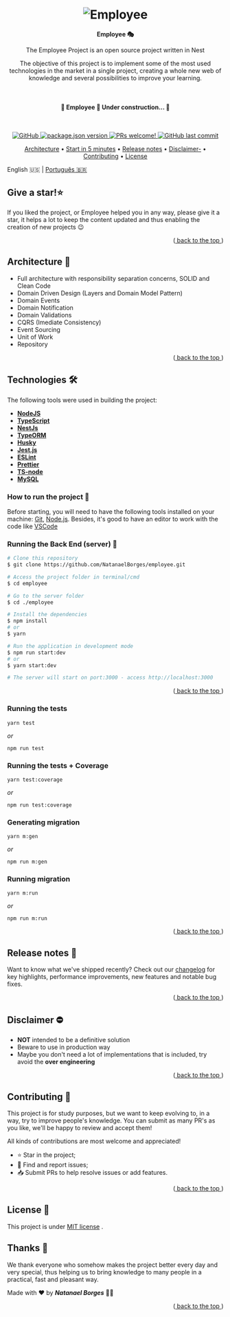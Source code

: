 <div  id="top"></div>
<h1  align="center">
<img  src="https://res.cloudinary.com/duugdpulf/image/upload/v1662414108/undraw_hire_re_gn5j_cpbyyn.svg"  alt="Employee">
</h1>

<p  align="center">
<strong>
Employee 🎭
</strong>
</p>

<p  align="center">
The Employee Project is an open source project written in Nest
</p>

<p  align="center">
The objective of this project is to implement some of the most used technologies in the market in a single project, creating a whole new web of knowledge and several possibilities to improve your learning.
</p>
<br>
<h4  align="center"> 🚧 Employee 🚀 Under construction... 🚧 </h4>

<br>
<p  align="center">
<a  href="https://github.com/NatanaelBorges/employee/blob/main/LICENSE">
<img  alt="GitHub"  src="https://img.shields.io/github/license/NatanaelBorges/employee"  alt="Employee is released under the MIT license.">
</a>
<a  href="https://github.com/NatanaelBorges/employee/blob/main/CHANGELOG.md">
<img  alt="package.json version"  src="https://img.shields.io/github/package-json/v/NatanaelBorges/employee">
</a>
<a  href="https://github.com/NatanaelBorges/employee/blob/main/CONTRIBUTION-pt_BR.md">
<img  src="https://img.shields.io/badge/PRs-welcome-brightgreen.svg"  alt="PRs welcome!" />
</a>
<a  href="https://github.com/NatanaelBorges/employee/commits/main">
<img  alt="GitHub last commit"  src="https://img.shields.io/github/last-commit/NatanaelBorges/employee">
</a>
</p>

<p  align="center">
<a  href="#architecture-">Architecture</a> •
<a  href="#technologies-">Start in 5 minutes</a> •
<a  href="#release-notes-">Release notes</a> •
<a  href="#disclaimer-">Disclaimer-</a> •
<a  href="#contributing-">Contributing</a> •
<a  href="#license-">License</a>
</p>

English 🇺🇸 | [Português 🇧🇷](./README-pt_BR.md)

## Give a star!⭐

If you liked the project, or Employee helped you in any way, please give it a star, it helps a lot to keep the content updated and thus enabling the creation of new projects 😉

<p  align="right">(<a  href="#top"> back to the top </a>)</p>

## Architecture 🕍

- Full architecture with responsibility separation concerns, SOLID and Clean Code
- Domain Driven Design (Layers and Domain Model Pattern)
- Domain Events
- Domain Notification
- Domain Validations
- CQRS (Imediate Consistency)
- Event Sourcing
- Unit of Work
- Repository

<p  align="right">(<a  href="#top"> back to the top </a>)</p>

## Technologies 🛠

The following tools were used in building the project:

- **[NodeJS](https://nodejs.org/en/)**
- **[TypeScript](https://www.typescriptlang.org/)**
- **[NestJs](https://nestjs.com/)**
- **[TypeORM](https://typeorm.io/)**
- **[Husky](https://www.npmjs.com/package/husky)**
- **[Jest.js](https://jestjs.io/)**
- **[ESLint](https://eslint.org/)**
- **[Prettier](https://prettier.io/)**
- **[TS-node](https://typestrong.org/ts-node/)**
- **[MySQL](https://www.mysql.com/)**

### How to run the project 🚀

Before starting, you will need to have the following tools installed on your machine: [Git](https://git-scm.com/), [Node.js](https://nodejs.org/). Besides, it's good to have an editor to work with the code like [VSCode](https://code.visualstudio.com/)

### Running the Back End (server) 🎲

```bash
# Clone this repository
$ git clone https://github.com/NatanaelBorges/employee.git

# Access the project folder in terminal/cmd
$ cd employee

# Go to the server folder
$ cd ./employee

# Install the dependencies
$ npm install
# or
$ yarn

# Run the application in development mode
$ npm run start:dev
# or
$ yarn start:dev

# The server will start on port:3000 - access http://localhost:3000
```

<p  align="right">(<a  href="#top"> back to the top </a>)</p>

### Running the tests

```
yarn test
```

_or_

```
npm run test
```

### Running the tests + Coverage

```
yarn test:coverage
```

_or_

```
npm run test:coverage
```

### Generating migration

```
yarn m:gen
```

_or_

```
npm run m:gen
```

### Running migration

```
yarn m:run
```

_or_

```
npm run m:run
```

<p  align="right">(<a  href="#top"> back to the top </a>)</p>

## Release notes 🚢

Want to know what we've shipped recently? Check out our  [changelog](https://github.com/NatanaelBorges/employee/blob/main/CHANGELOG.md)  for key highlights, performance improvements, new features and notable bug fixes.

<p  align="right">(<a  href="#top"> back to the top </a>)</p>

## Disclaimer ⛔

- **NOT**  intended to be a definitive solution
- Beware to use in production way
- Maybe you don't need a lot of implementations that is included, try avoid the  **over engineering**

<p  align="right">(<a  href="#top"> back to the top </a>)</p>

## Contributing 🤝

This project is for study purposes, but we want to keep evolving to, in a way, try to improve people's knowledge. You can submit as many PR's as you like, we'll be happy to review and accept them!

All kinds of contributions are most welcome and appreciated!

- ⭐️  Star in the project;
- 🐛  Find and report issues;
- 📥  Submit PRs to help resolve issues or add features.

<p  align="right">(<a  href="#top"> back to the top </a>)</p>

## License 📝

This project is under  [MIT license](https://github.com/NatanaelBorges/employee/blob/main/LICENSE)  .

## Thanks 💙

We thank everyone who somehow makes the project better every day and very special, thus helping us to bring knowledge to many people in a practical, fast and pleasant way.

Made with  ❤️  by  _**Natanael Borges**_  👋🏽

<p  align="right">(<a  href="#top"> back to the top </a>)</p>
